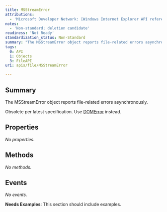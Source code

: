 ```yaml
---
title: MSStreamError
attributions:
  - 'Microsoft Developer Network: [Windows Internet Explorer API reference Article](http://msdn.microsoft.com/en-us/library/ie/hh828809%28v=vs.85%29.aspx)'
notes:
  - 'Non-standard; deletion candidate'
readiness: 'Not Ready'
standardization_status: Non-Standard
summary: "The MSStreamError object reports file-related errors asynchronously.\n"
tags:
  0: API
  1: Objects
  3: FileAPI
uri: apis/file/MSStreamError

---
```

## Summary

The MSStreamError object reports file-related errors asynchronously.

Obsolete per latest specification. Use [DOMError](/dom/DOMError) instead.

## Properties

*No properties.*

## Methods

*No methods.*

## Events

*No events.*

**Needs Examples**: This section should include examples.

